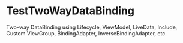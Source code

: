 # TestTwoWayDataBinding
Two-way DataBinding using Lifecycle, ViewModel, LiveData, Include, Custom ViewGroup, BindingAdapter, InverseBindingAdapter, etc.
